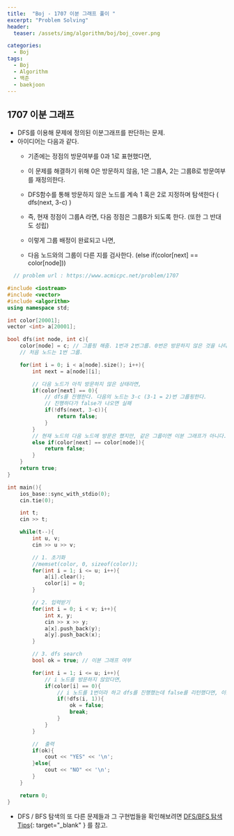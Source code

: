 ```yaml
---
title:  "Boj - 1707 이분 그래프 풀이 "
excerpt: "Problem Solving"
header:
  teaser: /assets/img/algorithm/boj/boj_cover.png

categories:
  - Boj
tags:
  - Boj
  - Algorithm
  - 백준
  - baekjoon
---
```

## 1707 이분 그래프

- DFS를 이용해 문제에 정의된 이분그래프를 판단하는 문제.
- 아이디어는 다음과 같다.
  - 기존에는 정점의 방문여부를 0과 1로 표현했다면, 
  - 이 문제를 해결하기 위해 0은 방문하지 않음, 1은 그룹A, 2는 그룹B로 방문여부를 재정의한다.
  - DFS함수를 통해 방문하지 않은 노드를 계속 1 혹은 2로 지정하며 탐색한다 ( dfs(next, 3-c) )
  - 즉, 현재 정점이 그룹A 라면, 다음 정점은 그룹B가 되도록 한다. (또한 그 반대도 성립)
  
  - 이렇게 그룹 배정이 완료되고 나면,
  - 다음 노드와의 그룹이 다른 지를 검사한다. (else if(color[next] == color[node]))

```cpp
  // problem url : https://www.acmicpc.net/problem/1707

#include <iostream>
#include <vector>
#include <algorithm>
using namespace std;

int color[20001];
vector <int> a[20001];

bool dfs(int node, int c){
    color[node] = c; // 그룹핑 해줌. 1번과 2번그룹. 0번은 방문하지 않은 것을 나타냄.
    // 처음 노드는 1번 그룹.

    for(int i = 0; i < a[node].size(); i++){
        int next = a[node][i];

        // 다음 노드가 아직 방문하지 않은 상태라면,
        if(color[next] == 0){
            // dfs를 진행한다. 다음의 노드는 3-c (3-1 = 2)번 그룹핑한다.
            // 진행하다가 false가 나오면 실패
            if(!dfs(next, 3-c)){
                return false;
            }
        }
        // 현재 노드의 다음 노드에 방문은 했지만, 같은 그룹이면 이분 그래프가 아니다.
        else if(color[next] == color[node]){
            return false;
        }
    }
    return true;
}

int main(){
    ios_base::sync_with_stdio(0);
    cin.tie(0);

    int t;
    cin >> t;

    while(t--){
        int u, v;
        cin >> u >> v;

        // 1. 초기화
        //memset(color, 0, sizeof(color));
        for(int i = 1; i <= u; i++){
            a[i].clear();
            color[i] = 0;
        }

        // 2. 입력받기
        for(int i = 0; i < v; i++){
            int x, y;
            cin >> x >> y;
            a[x].push_back(y);
            a[y].push_back(x);
        }

        // 3. dfs search
        bool ok = true; // 이분 그래프 여부

        for(int i = 1; i <= u; i++){
            // i 노드를 방문하지 않았다면,
            if(color[i] == 0){
                // i 노드를 1번이라 하고 dfs를 진행했는데 false를 리턴했다면, 이분그래프가 아니다.
                if(!dfs(i, 1)){
                    ok = false;
                    break;
                }
            }
        }

        //  출력
        if(ok){
            cout << "YES" << '\n';
        }else{
            cout << "NO" << '\n';
        }
    }

    return 0;
}

```

- DFS / BFS 탐색의 또 다른 문제들과 그 구현법들을 확인해보려면 [DFS/BFS 탐색 Tips](https://hyunjae-lee.github.io/problem%20solving/DFSandBFS/){: target="_blank" } 를 참고.